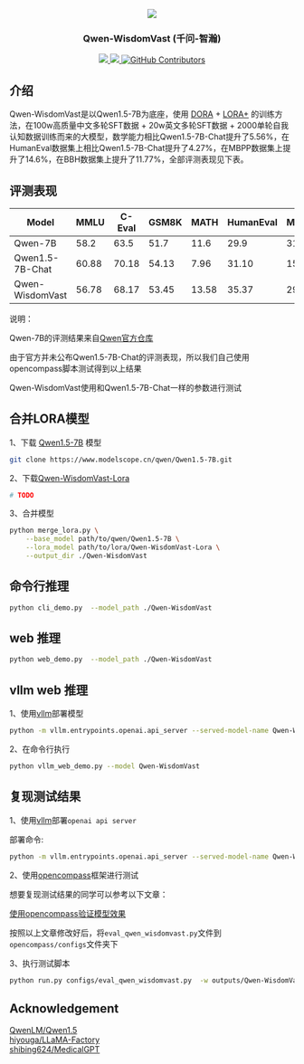 <p align="center">
<a href='https://huggingface.co/spaces/zhichen'>
<img src='.images/logo.png'>
</a>
</p>

<div align="center">
  <p align="center">
    <h3> Qwen-WisdomVast (千问-智瀚)</h3>

<p align="center">
      <a href='https://huggingface.co/spaces/zhichen'>
        <img src='https://img.shields.io/badge/%F0%9F%A4%97%20Hugging%20Face-Spaces-blue'>
      </a>
      <a href=href="https://github.com/seanzhang-zhichen/Qwen-WisdomVast/stargazers">
        <img src="https://img.shields.io/github/stars/seanzhang-zhichen/Qwen-WisdomVast?color=ccf">
      </a>
      <a href="https://github.com/seanzhang-zhichen/Qwen-WisdomVast/blob/main/LICENSE">
        <img alt="GitHub Contributors" src="https://img.shields.io/badge/Apache License 2.0-lightgrey.svg" />
      </a>
</p>
</div>


## 介绍

Qwen-WisdomVast是以Qwen1.5-7B为底座，使用 [DORA](https://arxiv.org/pdf/2402.09353.pdf) + [LORA+](https://arxiv.org/pdf/2402.12354.pdf) 的训练方法，在100w高质量中文多轮SFT数据 + 20w英文多轮SFT数据 + 2000单轮自我认知数据训练而来的大模型，数学能力相比Qwen1.5-7B-Chat提升了5.56%，在HumanEval数据集上相比Qwen1.5-7B-Chat提升了4.27%，在MBPP数据集上提升了14.6%，在BBH数据集上提升了11.77%，全部评测表现见下表。

## 评测表现

| Model             | MMLU  | C-Eval | GSM8K | MATH  | HumanEval | MBPP  | BBH   |
|-------------------|-------|--------|-------|-------|-----------|-------|-------|
| Qwen-7B           | 58.2  | 63.5   | 51.7  | 11.6  | 29.9      | 31.6  | 45.0  |
| Qwen1.5-7B-Chat   | 60.88 | 70.18  | 54.13 | 7.96  | 31.10     | 15.00 | 31.67 |
| Qwen-WisdomVast   | 56.78 | 68.17  | 53.45 | 13.58 | 35.37     | 29.60 | 43.44 |

说明：

Qwen-7B的评测结果来自[Qwen官方仓库](https://github.com/QwenLM/Qwen)

由于官方并未公布Qwen1.5-7B-Chat的评测表现，所以我们自己使用opencompass脚本测试得到以上结果

Qwen-WisdomVast使用和Qwen1.5-7B-Chat一样的参数进行测试

## 合并LORA模型

1、下载 [Qwen1.5-7B](https://modelscope.cn/models/qwen/Qwen1.5-7B/summary) 模型

```bash
git clone https://www.modelscope.cn/qwen/Qwen1.5-7B.git
```

2、下载[Qwen-WisdomVast-Lora](todo)

```bash
# TODO
```

3、合并模型

```bash
python merge_lora.py \
    --base_model path/to/qwen/Qwen1.5-7B \
    --lora_model path/to/lora/Qwen-WisdomVast-Lora \
    --output_dir ./Qwen-WisdomVast
```

## 命令行推理

```bash
python cli_demo.py  --model_path ./Qwen-WisdomVast
```

## web 推理

```bash
python web_demo.py  --model_path ./Qwen-WisdomVast
```


## vllm web 推理

1、使用[vllm](https://github.com/vllm-project/vllm)部署模型

```bash
python -m vllm.entrypoints.openai.api_server --served-model-name Qwen-WisdomVast --model ./Qwen-WisdomVast(换成你自己的合并后的模型路径)
```

2、在命令行执行

```bash
python vllm_web_demo.py --model Qwen-WisdomVast 
```


## 复现测试结果

1、使用[vllm](https://github.com/vllm-project/vllm)部署`openai api server`

部署命令:

```bash
python -m vllm.entrypoints.openai.api_server --served-model-name Qwen-WisdomVast --model /model/Qwen-WisdomVast(换成你自己的合并后的模型路径)
```

2、使用[opencompass](https://github.com/open-compass/opencompass)框架进行测试

想要复现测试结果的同学可以参考以下文章：

[使用opencompass验证模型效果](https://blog.csdn.net/qq_44193969/article/details/134979054)

按照以上文章修改好后，将`eval_qwen_wisdomvast.py`文件到 `opencompass/configs`文件夹下


3、执行测试脚本

```bash
python run.py configs/eval_qwen_wisdomvast.py  -w outputs/Qwen-WisdomVast
```

## Acknowledgement

[QwenLM/Qwen1.5](https://github.com/QwenLM/Qwen1.5)
<br>
[hiyouga/LLaMA-Factory](https://github.com/hiyouga/LLaMA-Factory)
<br>
[shibing624/MedicalGPT](https://github.com/shibing624/MedicalGPT)